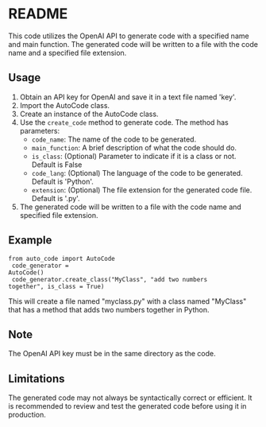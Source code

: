 README
======

This code utilizes the OpenAI API to generate code with a specified name and main function. The generated code will be written to a file with the code name and a specified file extension.

Usage
-----

1.  Obtain an API key for OpenAI and save it in a text file named 'key'.
2.  Import the AutoCode class.
3.  Create an instance of the AutoCode class.
4.  Use the `create_code` method to generate code. The method has parameters:
    *   `code_name`: The name of the code to be generated.
    *   `main_function`: A brief description of what the code should do.
    *   `is_class`: (Optional) Parameter to indicate if it is a class or not. Default is False
    *   `code_lang`: (Optional) The language of the code to be generated. Default is 'Python'.
    *   `extension`: (Optional) The file extension for the generated code file. Default is '.py'.
5.  The generated code will be written to a file with the code name and specified file extension.

Example
-------

<code>from auto_code import AutoCode<br>
code_generator = AutoCode()<br>
code_generator.create_class("MyClass", "add two numbers together", is_class = True)</code>

This will create a file named "myclass.py" with a class named "MyClass" that has a method that adds two numbers together in Python.

Note
----

The OpenAI API key must be in the same directory as the code.

Limitations
-----------

The generated code may not always be syntactically correct or efficient. It is recommended to review and test the generated code before using it in production.